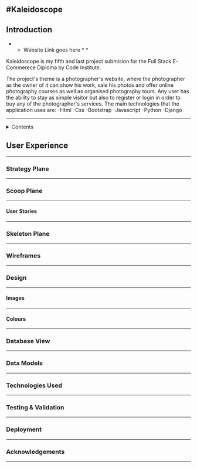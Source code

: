 #Kaleidoscope
---

## Introduction
* * Website Link goes here * *

Kaleidoscope is my fifth and last project submision for the Full Stack E-Commerece Diploma by Code Institute.

The project's theme is a photographer's website, where the photographer as the owner of it can show his work, sale his photos and offer online photography courses as well as organised photography tours. Any user has the ability to stay as simple visitor but also to register or login in order to buy any of the photographer's services. The main technologies that the application uses are: 
 -Html
 -Css
 -Bootstrap
 -Javascript
 -Python
 -Django

---

<details><summary>Contents</summary>
<p>

* [User Experience](#User-Experience)
  * [Strategy Plane](#Strategy-Plane)
  * [Scope Plane](#Scope-Plane)
    * [User Storie](#User-Stories)
  * [Skeleton Plane](#Skeleton-Plane)
  * [Wireframes](#Wireframes)
    * [Full Screen](#Full-Screen)
    * [Mobile](#mobile)
  * [Design](#design)
    * [Images](#images)
    * [Colours](#colours)
* [Database View](#database-view)
* [Data Models](#data-models)
* [Technologies Used](#technologies-used)
* [Testing](#testing-validation)
* [Deployment](#deployment)
* [Acknowledgements](#acknowledgements)

</p>
</details>

## User Experience
---

### Strategy Plane
---

### Scoop Plane
---

#### User Stories
---

### Skeleton Plane
---

### Wireframes
---

### Design
---

#### Images
---

#### Colours
---

### Database View
---

### Data Models
---

### Technologies Used
---

### Testing & Validation
---

### Deployment
---

### Acknowledgements
---
